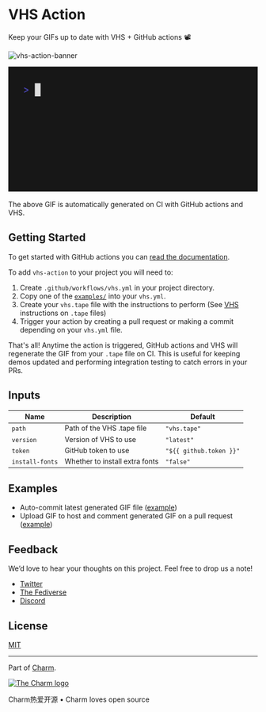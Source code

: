 # VHS Action

Keep your GIFs up to date with VHS + GitHub actions 📽️

![vhs-action-banner](https://user-images.githubusercontent.com/42545625/199841157-0f20a0a3-1ae3-44cb-9b76-7f98cc84b9b0.png)

<img alt="Welcome to VHS!" src="vhs.gif" width="600" />

The above GIF is automatically generated on CI with GitHub actions and VHS.

[vhs]: https://github.com/charmbracelet/vhs

## Getting Started

To get started with GitHub actions you can [read the documentation](https://docs.github.com/en/actions).

To add `vhs-action` to your project you will need to:

1. Create `.github/workflows/vhs.yml` in your project directory.
2. Copy one of the [`examples/`](./examples/) into your `vhs.yml`.
3. Create your `vhs.tape` file with the instructions to perform (See [VHS](https://github.com/charmbracelet/vhs) instructions on `.tape` files)
4. Trigger your action by creating a pull request or making a commit depending on your `vhs.yml` file.

That's all! Anytime the action is triggered, GitHub actions and VHS will regenerate the GIF from your `.tape` file on CI.
This is useful for keeping demos updated and performing integration testing to catch errors in your PRs.

## Inputs

Name                  | Description                      | Default
---------------       | --------------------------       | ---------------------
`path`                | Path of the VHS .tape file       | ``"vhs.tape"``
`version`             | Version of VHS to use            | ``"latest"``
`token`               | GitHub token to use              | ``"${{ github.token }}"``
`install-fonts`       | Whether to install extra fonts   | ``"false"``

## Examples

* Auto-commit latest generated GIF file ([example](./examples/auto-commit.yml))
* Upload GIF to host and comment generated GIF on a pull request ([example](./examples/comment-pr.yml))

## Feedback

We’d love to hear your thoughts on this project. Feel free to drop us a note!

* [Twitter](https://twitter.com/charmcli)
* [The Fediverse](https://mastodon.social/@charmcli)
* [Discord](https://charm.sh/chat)

## License

[MIT](https://github.com/charmbracelet/vhs/raw/main/LICENSE)

***

Part of [Charm](https://charm.sh).

<a href="https://charm.sh/">
  <img
    alt="The Charm logo"
    width="400"
    src="https://stuff.charm.sh/charm-badge.jpg"
  />
</a>

Charm热爱开源 • Charm loves open source
